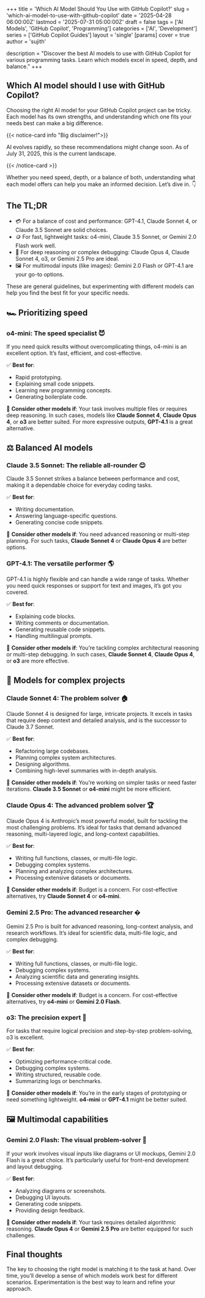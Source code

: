 +++
title = 'Which AI Model Should You Use with GitHub Copilot?'
slug = 'which-ai-model-to-use-with-github-copilot'
date = '2025-04-28 06:00:00Z'
lastmod = '2025-07-31 05:00:00Z'
draft = false
tags = ['AI Models', 'GitHub Copilot', 'Programming']
categories = ['AI', 'Development']
series = ['GitHub Copilot Guides']
layout = 'single'
[params]
  cover = true
  author = 'sujith'

description = "Discover the best AI models to use with GitHub Copilot for various programming tasks. Learn which models excel in speed, depth, and balance."
+++

## Which AI model should I use with GitHub Copilot?

Choosing the right AI model for your GitHub Copilot project can be tricky. Each model has its own strengths, and understanding which one fits your needs best can make a big difference.

{{< notice-card info "Big disclaimer!">}}

AI evolves rapidly, so these recommendations might change soon. As of July 31, 2025, this is the current landscape.

{{< /notice-card >}}

Whether you need speed, depth, or a balance of both, understanding what each model offers can help you make an informed decision. Let’s dive in. 👇

## The TL;DR

- 💳 For a balance of cost and performance: GPT-4.1, Claude Sonnet 4, or Claude 3.5 Sonnet are solid choices.
- 🪙 For fast, lightweight tasks: o4-mini, Claude 3.5 Sonnet, or Gemini 2.0 Flash work well.
- 💎 For deep reasoning or complex debugging: Claude Opus 4, Claude Sonnet 4, o3, or Gemini 2.5 Pro are ideal.
- 🖼️ For multimodal inputs (like images): Gemini 2.0 Flash or GPT-4.1 are your go-to options.

These are general guidelines, but experimenting with different models can help you find the best fit for your specific needs.

## 🏎️ Prioritizing speed

### o4-mini: The speed specialist 😈

If you need quick results without overcomplicating things, o4-mini is an excellent option. It’s fast, efficient, and cost-effective.

✅ **Best for**:

- Rapid prototyping.
- Explaining small code snippets.
- Learning new programming concepts.
- Generating boilerplate code.

👀 **Consider other models if**: Your task involves multiple files or requires deep reasoning. In such cases, models like **Claude Sonnet 4**, **Claude Opus 4**, or **o3** are better suited. For more expressive outputs, **GPT-4.1** is a great alternative.

## ⚖️ Balanced AI models

### Claude 3.5 Sonnet: The reliable all-rounder 😊

Claude 3.5 Sonnet strikes a balance between performance and cost, making it a dependable choice for everyday coding tasks.

✅ **Best for**:

- Writing documentation.
- Answering language-specific questions.
- Generating concise code snippets.

👀 **Consider other models if**: You need advanced reasoning or multi-step planning. For such tasks, **Claude Sonnet 4** or **Claude Opus 4** are better options.

### GPT-4.1: The versatile performer 🌎

GPT-4.1 is highly flexible and can handle a wide range of tasks. Whether you need quick responses or support for text and images, it’s got you covered.

✅ **Best for**:

- Explaining code blocks.
- Writing comments or documentation.
- Generating reusable code snippets.
- Handling multilingual prompts.

👀 **Consider other models if**: You’re tackling complex architectural reasoning or multi-step debugging. In such cases, **Claude Sonnet 4**, **Claude Opus 4**, or **o3** are more effective.

## 🧠 Models for complex projects

### Claude Sonnet 4: The problem solver 🏠

Claude Sonnet 4 is designed for large, intricate projects. It excels in tasks that require deep context and detailed analysis, and is the successor to Claude 3.7 Sonnet.

✅ **Best for**:

- Refactoring large codebases.
- Planning complex system architectures.
- Designing algorithms.
- Combining high-level summaries with in-depth analysis.

👀 **Consider other models if**: You’re working on simpler tasks or need faster iterations. **Claude 3.5 Sonnet** or **o4-mini** might be more efficient.

### Claude Opus 4: The advanced problem solver 🏆

Claude Opus 4 is Anthropic’s most powerful model, built for tackling the most challenging problems. It’s ideal for tasks that demand advanced reasoning, multi-layered logic, and long-context capabilities.

✅ **Best for**:

- Writing full functions, classes, or multi-file logic.
- Debugging complex systems.
- Planning and analyzing complex architectures.
- Processing extensive datasets or documents.

👀 **Consider other models if**: Budget is a concern. For cost-effective alternatives, try **Claude Sonnet 4** or **o4-mini**.

### Gemini 2.5 Pro: The advanced researcher �

Gemini 2.5 Pro is built for advanced reasoning, long-context analysis, and research workflows. It’s ideal for scientific data, multi-file logic, and complex debugging.

✅ **Best for**:

- Writing full functions, classes, or multi-file logic.
- Debugging complex systems.
- Analyzing scientific data and generating insights.
- Processing extensive datasets or documents.

👀 **Consider other models if**: Budget is a concern. For cost-effective alternatives, try **o4-mini** or **Gemini 2.0 Flash**.

### o3: The precision expert 🥽

For tasks that require logical precision and step-by-step problem-solving, o3 is excellent.

✅ **Best for**:

- Optimizing performance-critical code.
- Debugging complex systems.
- Writing structured, reusable code.
- Summarizing logs or benchmarks.

👀 **Consider other models if**: You’re in the early stages of prototyping or need something lightweight. **o4-mini** or **GPT-4.1** might be better suited.

## 🖼️ Multimodal capabilities

### Gemini 2.0 Flash: The visual problem-solver 🤔

If your work involves visual inputs like diagrams or UI mockups, Gemini 2.0 Flash is a great choice. It’s particularly useful for front-end development and layout debugging.

✅ **Best for**:

- Analyzing diagrams or screenshots.
- Debugging UI layouts.
- Generating code snippets.
- Providing design feedback.

👀 **Consider other models if**: Your task requires detailed algorithmic reasoning. **Claude Opus 4** or **Gemini 2.5 Pro** are better equipped for such challenges.

## Final thoughts

The key to choosing the right model is matching it to the task at hand. Over time, you’ll develop a sense of which models work best for different scenarios. Experimentation is the best way to learn and refine your approach.
